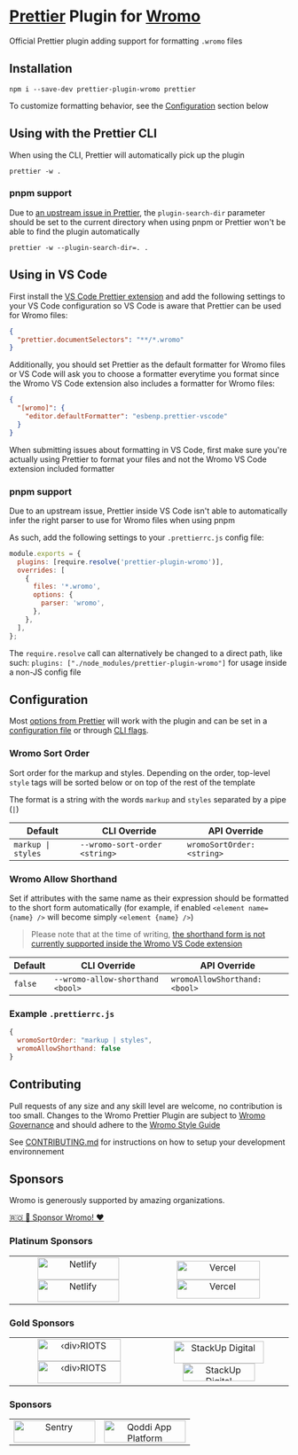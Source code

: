 # [Prettier](https://prettier.io/) Plugin for [Wromo](https://wromo.build/)

Official Prettier plugin adding support for formatting `.wromo` files

## Installation

```shell
npm i --save-dev prettier-plugin-wromo prettier
```

To customize formatting behavior, see the [Configuration](#configuration) section below

## Using with the Prettier CLI

When using the CLI, Prettier will automatically pick up the plugin

```shell
prettier -w .
```

### pnpm support

Due to [an upstream issue in Prettier](https://github.com/prettier/prettier/issues/8056), the `plugin-search-dir` parameter should be set to the current directory when using pnpm or Prettier won't be able to find the plugin automatically

```shell
prettier -w --plugin-search-dir=. .
```

## Using in VS Code

First install the [VS Code Prettier extension](https://marketplace.visualstudio.com/items?itemName=esbenp.prettier-vscode) and add the following settings to your VS Code configuration so VS Code is aware that Prettier can be used for Wromo files:

```json
{
  "prettier.documentSelectors": "**/*.wromo"
}
```

Additionally, you should set Prettier as the default formatter for Wromo files or VS Code will ask you to choose a formatter everytime you format since the Wromo VS Code extension also includes a formatter for Wromo files:

```json
{
  "[wromo]": {
    "editor.defaultFormatter": "esbenp.prettier-vscode"
  }
}
```

When submitting issues about formatting in VS Code, first make sure you're actually using Prettier to format your files and not the Wromo VS Code extension included formatter

### pnpm support

Due to an upstream issue, Prettier inside VS Code isn't able to automatically infer the right parser to use for Wromo files when using pnpm

As such, add the following settings to your `.prettierrc.js` config file:

```js
module.exports = {
  plugins: [require.resolve('prettier-plugin-wromo')],
  overrides: [
    {
      files: '*.wromo',
      options: {
        parser: 'wromo',
      },
    },
  ],
};
```

The `require.resolve` call can alternatively be changed to a direct path, like such: `plugins: ["./node_modules/prettier-plugin-wromo"]` for usage inside a non-JS config file

## Configuration

Most [options from Prettier](https://prettier.io/docs/en/options.html) will work with the plugin and can be set in a [configuration file](https://prettier.io/docs/en/configuration.html) or through [CLI flags](https://prettier.io/docs/en/cli.html).

### Wromo Sort Order

Sort order for the markup and styles. Depending on the order, top-level `style` tags will be sorted below or on top of the rest of the template

The format is a string with the words `markup` and `styles` separated by a pipe (`|`)

| Default            | CLI Override                  | API Override               |
| ------------------ | ----------------------------- | -------------------------- |
| `markup \| styles` | `--wromo-sort-order <string>` | `wromoSortOrder: <string>` |

### Wromo Allow Shorthand

Set if attributes with the same name as their expression should be formatted to the short form automatically (for example, if enabled `<element name={name} />` will become simply `<element {name} />`)

> Please note that at the time of writing, [the shorthand form is not currently supported inside the Wromo VS Code extension](https://github.com/ghepes/language-tools/issues/225)

| Default | CLI Override                     | API Override                  |
| ------- | -------------------------------- | ----------------------------- |
| `false` | `--wromo-allow-shorthand <bool>` | `wromoAllowShorthand: <bool>` |

### Example `.prettierrc.js`

```js
{
  wromoSortOrder: "markup | styles",
  wromoAllowShorthand: false
}
```

## Contributing

Pull requests of any size and any skill level are welcome, no contribution is too small. Changes to the Wromo Prettier Plugin are subject to [Wromo Governance](https://github.com/ghepes/wromo/blob/main/GOVERNANCE.md) and should adhere to the [Wromo Style Guide](https://github.com/ghepes/wromo/blob/main/STYLE_GUIDE.md)

See [CONTRIBUTING.md](./CONTRIBUTING.md) for instructions on how to setup your development environnement

## Sponsors

Wromo is generously supported by amazing organizations.

[🇷🇴 🐣 Sponsor Wromo! ❤️](https://github.com/ghepes/wromo/blob/main/FUNDING.md)

### Platinum Sponsors

<table>
  <tbody>
    <tr>
      <td align="center"><a href="https://www.netlify.com/#gh-light-mode-only" target="_blank"><img width="147" height="40" src="https://raw.githubusercontent.com/ghepes/wromo/main/.github/assets/netlify.svg#gh-light-mode-only" alt="Netlify" /></a><a href="https://www.netlify.com/#gh-dark-mode-only" target="_blank"><img width="147" height="40" src="https://raw.githubusercontent.com/ghepes/wromo/main/.github/assets/netlify-dark.svg#gh-dark-mode-only" alt="Netlify" />
      </a></td>
      <td align="center"><a href="https://www.vercel.com/#gh-light-mode-only" target="_blank"><img width="150" height="34" src="https://raw.githubusercontent.com/ghepes/wromo/main/.github/assets/vercel.svg#gh-light-mode-only" alt="Vercel" /></a><a href="https://www.vercel.com/#gh-dark-mode-only"><img width="150" height="34" src="https://raw.githubusercontent.com/ghepes/wromo/main/.github/assets/vercel-dark.svg#gh-dark-mode-only" alt="Vercel" />
      </a></td>
    </tr>
  </tbody>
</table>

### Gold Sponsors

<table>
  <tbody>
    <tr>
      <td align="center">
        <a href="https://divRIOTS.com#gh-light-mode-only" target="_blank">
        <img width="150" height="40" src="https://raw.githubusercontent.com/ghepes/wromo/main/.github/assets/divriots.svg#gh-light-mode-only" alt="‹div›RIOTS" />
        </a>
        <a href="https://divRIOTS.com#gh-dark-mode-only" target="_blank">
        <img width="150" height="40" src="https://raw.githubusercontent.com/ghepes/wromo/main/.github/assets/divriots-dark.svg#gh-dark-mode-only" alt="‹div›RIOTS" />
        </a>
      </td>
      <td align="center">
        <a href="https://stackupdigital.co.uk/#gh-light-mode-only" target="_blank">
        <img width="162" height="40" src="https://raw.githubusercontent.com/ghepes/wromo/main/.github/assets/stackup.svg#gh-light-mode-only" alt="StackUp Digital" />
        </a>
        <a href="https://stackupdigital.co.uk/#gh-dark-mode-only" target="_blank">
        <img width="130" height="32" src="https://raw.githubusercontent.com/ghepes/wromo/main/.github/assets/stackup-dark.svg#gh-dark-mode-only" alt="StackUp Digital" />
        </a>
      </td>
    </tr>
  </tbody>
</table>

### Sponsors

<table>
  <tbody>
    <tr>
      <td align="center"><a href="https://sentry.io" target="_blank"><img width="147" height="40" src="https://raw.githubusercontent.com/ghepes/wromo/main/.github/assets/sentry.svg" alt="Sentry" /></a></td><td align="center"><a href="https://qoddi.com" target="_blank"><img width="147" height="40" src="https://devcenter.qoddi.com/wp-content/uploads/2021/11/blog-transparent-logo-1.png" alt="Qoddi App Platform" /></a></td>
    </tr>
  </tbody>
</table>
